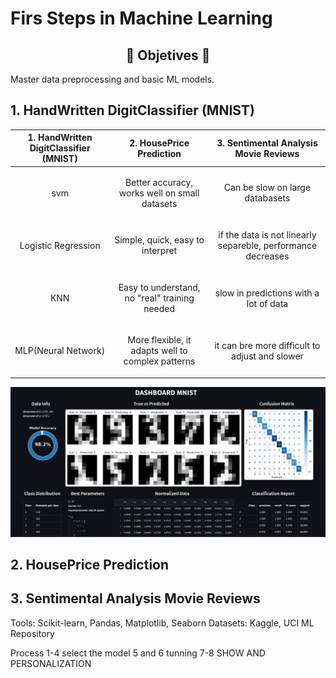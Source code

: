 # Firs Steps in Machine Learning 

<p align = "center" >
    <h2 align = "Center">🎯 Objetives 🎯</h2>
</p>
Master data preprocessing and basic ML models.

## 1. HandWritten DigitClassifier (MNIST)

|1. HandWritten DigitClassifier (MNIST)|2. HousePrice Prediction| 3. Sentimental Analysis Movie Reviews |
|---------|------------------------|-------------------|
|<p align = "center"> svm </p>|<p align = "center"> Better accuracy, works well on small datasets </p>|<p align = "center"> Can be slow on large databasets </p>|
|<p align = "center"> Logistic Regression </p>| <p align = "center"> Simple, quick, easy to interpret </p>|<p align = "center"> if the data is not linearly separeble, performance decreases </p>|
|<p align = "center"> KNN </p>|<p align = "center"> Easy to understand, no "real" training needed </p>|<p align = "center"> slow in predictions with a lot of data </p>|
|<p align = "center"> MLP(Neural Network)</p>|<p align = "center"> More flexible, it adapts well to complex patterns </p>| <p align = "center"> it can bre more difficult to adjust and slower </p>|



<img src = "https://github.com/KevinAlberto01/3.MachineLearning/blob/main/1.FundamentalsML/1.HandwrittenDigitClassifier(MNIST)/1.8Personalisation/Images/Dashboard.png" width="2000"/>

## 2. HousePrice Prediction

## 3. Sentimental Analysis Movie Reviews
   
Tools: Scikit-learn, Pandas, Matplotlib, Seaborn
Datasets: Kaggle, UCI ML Repository

Process 1-4 select the model 5 and 6 tunning 7-8 SHOW AND PERSONALIZATION
